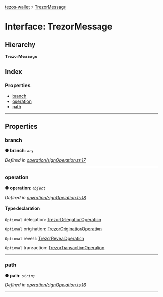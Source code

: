 [tezos-wallet](../README.md) > [TrezorMessage](../interfaces/trezormessage.md)

# Interface: TrezorMessage

## Hierarchy

**TrezorMessage**

## Index

### Properties

* [branch](trezormessage.md#branch)
* [operation](trezormessage.md#operation)
* [path](trezormessage.md#path)

---

## Properties

<a id="branch"></a>

###  branch

**● branch**: *`any`*

*Defined in [operation/signOperation.ts:17](https://github.com/simplestaking/tezos-wallet/blob/8c18c9f/src/operation/signOperation.ts#L17)*

___
<a id="operation"></a>

###  operation

**● operation**: *`object`*

*Defined in [operation/signOperation.ts:18](https://github.com/simplestaking/tezos-wallet/blob/8c18c9f/src/operation/signOperation.ts#L18)*

#### Type declaration

`Optional`  delegation: [TrezorDelegationOperation](../#trezordelegationoperation)

`Optional`  origination: [TrezorOriginationOperation](../#trezororiginationoperation)

`Optional`  reveal: [TrezorRevealOperation](../#trezorrevealoperation)

`Optional`  transaction: [TrezorTransactionOperation](../#trezortransactionoperation)

___
<a id="path"></a>

###  path

**● path**: *`string`*

*Defined in [operation/signOperation.ts:16](https://github.com/simplestaking/tezos-wallet/blob/8c18c9f/src/operation/signOperation.ts#L16)*

___

